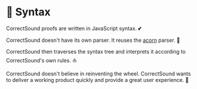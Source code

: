 # 🎃 Syntax

CorrectSound proofs are written in JavaScript syntax. 💕

CorrectSound doesn't have its own parser. It reuses the [acorn](https://github.com/acornjs/acorn) parser. 🍄

CorrectSound then traverses the syntax tree and interprets it according to CorrectSound's own rules. ⛵

CorrectSound doesn't believe in reinventing the wheel. CorrectSound wants to deliver a working product quickly and provide a great user experience. 🦄
